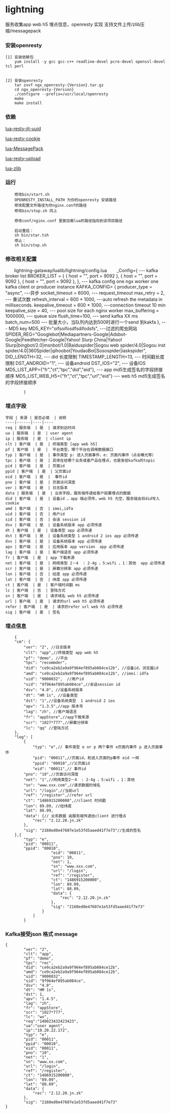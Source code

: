 # lightning
服务收集app web h5 埋点信息，openresty 实现
支持文件上传/zlib压缩/messagepack

### 安装openresty
    [1] 安装依赖包   
        yum install -y gcc gcc-c++ readline-devel pcre-devel openssl-devel tcl perl  
   
    
    [2] 安装openresty  
        tar zxvf ngx_openresty-{Version}.tar.gz    
        cd ngx_openresty-{Version} 
        ./configure --prefix=/usr/local/openresty   
        make    
        make install 
### 依赖       
[lua-resty-jit-uuid](https://github.com/thibaultcha/lua-resty-jit-uuid)

[lua-resty-cookie](https://github.com/cloudflare/lua-resty-cookie)

[lua-MessagePack](https://github.com/fperrad/lua-MessagePack)

[lua-resty-upload](https://github.com/openresty/lua-resty-upload)

[lua-zlib](https://github.com/brimworks/lua-zlib) 

### 运行
        修改bin/start.sh  
        OPENRESTY_INSTALL_PATH 为你的openresty 安装路径 
        修改配置文件路径为你nginx.conf的路径  
        修改bin/stop.sh 同上  

        修改conf/nginx.conf 里面加载lua的路径指向到该项目路径  

        启动重启：  
        sh bin/star.tsh  
        停止：  
        sh bin/stop.sh 
### 修改相关配置 
        lightning-gataway/lualib/lightning/config.lua
        _Config={
                --- kafka broker list
                BROKER_LIST = {
                    { host = "", port = 9092 },
                    { host = "", port = 9092 },
                    { host = "", port = 9092 },
                },
                --- kafka config  one ngx worker one kafka client or producer instance
                KAFKA_CONFIG= {
                    producer_type = "async",            ---异步
                    socket_timeout = 6000,              --- request_timeout
                    max_retry = 2,                      --- 重试次数
                    refresh_interval = 600 * 1000,      ---auto refresh the metadata in milliseconds.
                    keepalive_timeout = 600 * 1000,     ---connection timeout 10 min
                    keepalive_size = 40,                --- pool size for each nginx worker
                    max_buffering = 1000000,             --- queue size
                    flush_time=100,                     --- send kafka XX ms
                    batch_num=500                       --- 批量大小，当队列内达到500时进行一个send 到kakfa
                },
                --- MD5 key
                MD5_KEY="oifsoifosdfsdifodsfs",
                ---过滤的爬虫网站
                SPIDER_REG="Googlebot|Mediapartners-Google|Adsbot-Google|Feedfetcher-Google|Yahoo! Slurp China|Yahoo! Slurp|bingbot/2.0|msnbot/1.0|Baiduspider|Sogou web spider/4.0|Sogou inst spider/4.0|360Spider|qihoobot|YoudaoBot|Sosospider|iaskspider",
                DID_LENGTH=32,                          --- did 长度限制
                TIMESTAMP_LENGTH=13,                    --- 时间戳长度限制
                DST_ANDROID="1",                        --- 设备android
                DST_IOS="2",                            --- 设备IOS
                MD5_LIST_APP={"fr","ct","tpc","did","eid"},  --- app md5生成签名的字段拼接顺序
                MD5_LIST_WEB_H5={"fr","ct","tpc","url","eid"}  --- web h5 md5生成签名的字段拼接顺序

            }
### 埋点字段  
     
    字段 | 来源 | 是否必填  | 说明  
    ----|------|----|----
    req | 服务端  | 是  | 请求到达时间
    ua | 服务端  | 是  | user agent
    ip | 服务端  | 是  | client ip
    clt | 客户端  | 是  | 终端类型 [app web h5]
    pf | 客户端  | 是  |  平台类型，哪个平台在调用数据接口
    typ | 客户端  | 是  | 事件类型 p: 进入页面事件，e: 页面内事件（点击曝光等）
    tpc | 客户端  | 是  | 具体在给哪个业务或者产品在埋点，也是发给kafka的topic
    pid | 客户端  | 是  | 页面id
    ppid | 客户端  | 是  | 父页面id
    eid | 客户端  | 是  |  事件id
    pno | 客户端  | 是  | 页面访问深度
    ver | 客户端  | 是  | 日志版本
    data | 服务端  | 是  | 业务字段，服务端传递给客户段要埋点的数据
    did | 客户端  | 是  | 设备id ，app 端必须传，web h5 为空，服务端会将did写入cookie
    amd | 客户端  | 否  | imei,idfa
    uid | 客户端  | 否  | 用户id
    sid | 客户端  | 否  | 会话 session id
    dsv | 客户端  | 是  | 设备系统版本 app 必须传递
    dt | 客户端  | 是  | 设备类型 app 必须传递
    dst | 客户端  | 是  | 设备系统类型 1 android 2 ios app 必须传递
    dsv | 客户端  | 是  | 设备系统版本 app 必须传递
    apv | 客户端  | 是  | 应用版本 app version  app 必须传递
    lag | 客户端  | 是  | 客户端语言 app 必须传递
    fr | 客户端  | 是  | app 下载来源
    net | 客户端  | 是  | 网络类型 2－4  : 2-4g ，5:wifi ，1：其他  app 必须传递
    scr | 客户端  | 是  | 屏幕分辨率 app 必须传递
    lon | 客户端  | 否  | 经度 app 必须传递
    lat | 客户端  | 否  | 纬度 app 必须传递
    ct | 客户端  | 是  | 客户端时间戳 ms 
    lc | 客户端  | 否  | 登陆方式
    sn | 客户端  | 是  | 请求域名 web h5 必须传递
    url | 客户端  | 是  | 请求的url web h5 必须传递
    refer | 客户端  | 是  | 请求的refer url web h5 必须传递
    sig | 客户端  | 是  | 签名


### 埋点信息  
        {
        "cm": {
            "ver": "2", //日志版本
            "clt": "app",//终端类型 app web h5
            "pf": "demo", //平台
            "tpc": "recommder",
            "did": "ce9ca2eb2a9a9f964ef895ab084ce12b", //设备id，浏览器id
            "amd": "ce9ca2eb2a9a9f964ef895ab084ce12b", //imei｜idfa 
            "uid": "9000032",  //用户id
            "sid": "9f964ef895ab084ce",//会话session id
            "dsv": "4.0", //设备系统版本
            "dt": "HM 1s", //设备类型
            "dst": "1",//设备系统类型  1 android 2 ios
            "apv": "1.3.5",//app 版本号
            "lag": "zh", //客户端语言
            "fr": "appStore",//app下载来源
            "scr": "1027*777",//屏幕分辨率
            "lc": "qq" //登陆方式
        },
        "log": [
            {
                "typ": "e",// 事件类型 e or p 两个事件 e页面内事件 p 进入页面事件
                "pid": "00011",//页面id，和进入页面的p事件 eid 一样
                "ppid": "00010",//父页面id
                "eid": "00011",// 事件id
            "pno": "10",//页面访问深度
            "net": "1",//网络类型2－4  : 2-4g ，5:wifi ，1：其他
            "sn": "www.xxx.com",//请求数据的域名
            "url": "/login",//当前url
            "ref": "/register",//refer url
            "ct": "1486915200000",//client 时间戳
            "lon": 89.09, //经纬度
            "lat": 88.09,
            "data": {// 业务数据 由服务端传递给client 进行埋点
                "rec": "2.12.20.jn.zk"
            },
            "sig": "2160ed0e47607e1e53fd5aaed41f7e73"//生成的签名
        },{
            "typ": "e",
            "pid": "00011",
            "ppid": "00010",
                        "eid": "00011",
                        "pno": 10,
                        "net": 1,
                        "sn": "www.xxx.com",
                        "url": "/login",
                        "ref": "/register",
                        "ct": "1486915200000",
                        "lon": 89.09,
                        "lat": 88.09,
                        "data": {
                            "rec": "2.12.20.jn.zk"
                        },
                        "sig": "2160ed0e47607e1e53fd5aaed41f7e73"
                    }
                ]
            }
    
### Kafka接受json 格式 message
    {
            "ver": "2",
            "clt": "app",
            "pf": "demo",
            "tpc": "rec",
            "did": "ce9ca2eb2a9a9f964ef895ab084ce12b",
            "amd": "ce9ca2eb2a9a9f964ef895ab084ce12b",
            "uid": "9000032",
            "sid": "9f964ef895ab084ce",
            "dsv": "4.0",
            "dt": "HM 1s",
            "dst": 1,
            "apv": "1.4.5",
            "lag": "zh",
            "fr": "appStore",
            "scr": "1027*777",
            "lc": "wx",
            "req":"140023432423423",
            "ua":"user agent",
            "ip":"10.20.22.172",
            "typ": "e",
            "pid": "00011",
            "ppid": "00010",
            "eid": "00011",
            "pno": "10",
            "net": "1",
            "sn": "www.xx.com",
            "url": "/login",
            "ref": "/register",
            "ct": "1486915200000",
            "lon": "89.09",
            "lat": "88.09",
            "data": {
                "rec": "2.12.20.jn.zk"
            },
            "sig": "2160ed0e47607e1e53fd5aaed41f7e73"
    }
